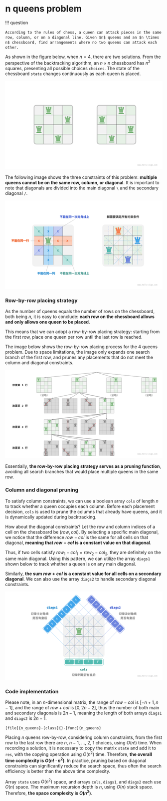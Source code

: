 # n queens problem

!!! question

    According to the rules of chess, a queen can attack pieces in the same row, column, or on a diagonal line. Given $n$ queens and an $n \times n$ chessboard, find arrangements where no two queens can attack each other.

As shown in the figure below, when $n = 4$, there are two solutions. From the perspective of the backtracking algorithm, an $n \times n$ chessboard has $n^2$ squares, presenting all possible choices `choices`. The state of the chessboard `state` changes continuously as each queen is placed.

![Solution to the 4 queens problem](n_queens_problem.assets/solution_4_queens.png)

The following image shows the three constraints of this problem: **multiple queens cannot be on the same row, column, or diagonal**. It is important to note that diagonals are divided into the main diagonal `\` and the secondary diagonal `/`.

![Constraints of the n queens problem](n_queens_problem.assets/n_queens_constraints.png)

### Row-by-row placing strategy

As the number of queens equals the number of rows on the chessboard, both being $n$, it is easy to conclude: **each row on the chessboard allows and only allows one queen to be placed**.

This means that we can adopt a row-by-row placing strategy: starting from the first row, place one queen per row until the last row is reached.

The image below shows the row-by-row placing process for the 4 queens problem. Due to space limitations, the image only expands one search branch of the first row, and prunes any placements that do not meet the column and diagonal constraints.

![Row-by-row placing strategy](n_queens_problem.assets/n_queens_placing.png)

Essentially, **the row-by-row placing strategy serves as a pruning function**, avoiding all search branches that would place multiple queens in the same row.

### Column and diagonal pruning

To satisfy column constraints, we can use a boolean array `cols` of length $n$ to track whether a queen occupies each column. Before each placement decision, `cols` is used to prune the columns that already have queens, and it is dynamically updated during backtracking.

How about the diagonal constraints? Let the row and column indices of a cell on the chessboard be $(row, col)$. By selecting a specific main diagonal, we notice that the difference $row - col$ is the same for all cells on that diagonal, **meaning that $row - col$ is a constant value on that diagonal**.

Thus, if two cells satisfy $row_1 - col_1 = row_2 - col_2$, they are definitely on the same main diagonal. Using this pattern, we can utilize the array `diags1` shown below to track whether a queen is on any main diagonal.

Similarly, **the sum $row + col$ is a constant value for all cells on a secondary diagonal**. We can also use the array `diags2` to handle secondary diagonal constraints.

![Handling column and diagonal constraints](n_queens_problem.assets/n_queens_cols_diagonals.png)

### Code implementation

Please note, in an $n$-dimensional matrix, the range of $row - col$ is $[-n + 1, n - 1]$, and the range of $row + col$ is $[0, 2n - 2]$, thus the number of both main and secondary diagonals is $2n - 1$, meaning the length of both arrays `diags1` and `diags2` is $2n - 1$.

```src
[file]{n_queens}-[class]{}-[func]{n_queens}
```

Placing $n$ queens row-by-row, considering column constraints, from the first row to the last row there are $n$, $n-1$, $\dots$, $2$, $1$ choices, using $O(n!)$ time. When recording a solution, it is necessary to copy the matrix `state` and add it to `res`, with the copying operation using $O(n^2)$ time. Therefore, **the overall time complexity is $O(n! \cdot n^2)$**. In practice, pruning based on diagonal constraints can significantly reduce the search space, thus often the search efficiency is better than the above time complexity.

Array `state` uses $O(n^2)$ space, and arrays `cols`, `diags1`, and `diags2` each use $O(n)$ space. The maximum recursion depth is $n$, using $O(n)$ stack space. Therefore, **the space complexity is $O(n^2)$**.

